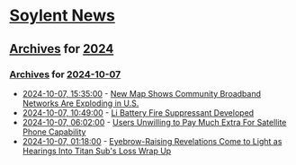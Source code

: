 # [Soylent News](../../../README.md)

## [Archives](../../index.md) for [2024](../index.md)

### [Archives](../../index.md) for [2024-10-07](index.md)

* [2024-10-07, 15:35:00](https://soylentnews.org/article.pl?sid=24/10/06/1414224&from=rss) - [New Map Shows Community Broadband Networks Are Exploding in U.S.](https://soylentnews.org/article.pl?sid=24/10/06/1414224&from=rss)
* [2024-10-07, 10:49:00](https://soylentnews.org/article.pl?sid=24/10/06/1350227&from=rss) - [Li Battery Fire Suppressant Developed](https://soylentnews.org/article.pl?sid=24/10/06/1350227&from=rss)
* [2024-10-07, 06:02:00](https://soylentnews.org/article.pl?sid=24/10/05/1334222&from=rss) - [Users Unwilling to Pay Much Extra For Satellite Phone Capability](https://soylentnews.org/article.pl?sid=24/10/05/1334222&from=rss)
* [2024-10-07, 01:18:00](https://soylentnews.org/article.pl?sid=24/10/05/1326232&from=rss) - [Eyebrow-Raising Revelations Come to Light as Hearings Into Titan Sub's Loss Wrap Up](https://soylentnews.org/article.pl?sid=24/10/05/1326232&from=rss)
